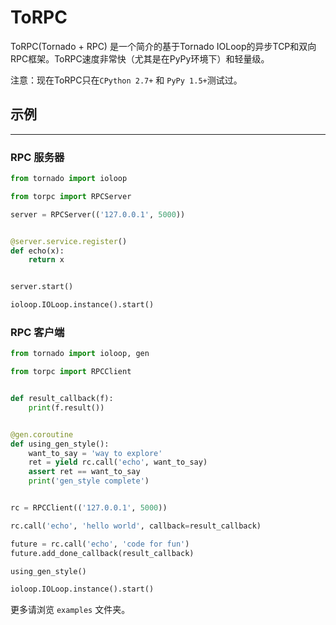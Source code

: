 # ToRPC
ToRPC(Tornado + RPC) 是一个简介的基于Tornado IOLoop的异步TCP和双向RPC框架。ToRPC速度非常快（尤其是在PyPy环境下）和轻量级。

注意：现在ToRPC只在`CPython 2.7+` 和 `PyPy 1.5+`测试过。
## 示例
--------

### RPC 服务器
```python
from tornado import ioloop

from torpc import RPCServer

server = RPCServer(('127.0.0.1', 5000))


@server.service.register()
def echo(x):
    return x


server.start()

ioloop.IOLoop.instance().start()
```

### RPC 客户端
```python
from tornado import ioloop, gen

from torpc import RPCClient


def result_callback(f):
    print(f.result())


@gen.coroutine
def using_gen_style():
    want_to_say = 'way to explore'
    ret = yield rc.call('echo', want_to_say)
    assert ret == want_to_say
    print('gen_style complete')


rc = RPCClient(('127.0.0.1', 5000))

rc.call('echo', 'hello world', callback=result_callback)

future = rc.call('echo', 'code for fun')
future.add_done_callback(result_callback)

using_gen_style()

ioloop.IOLoop.instance().start()
```

更多请浏览 `examples` 文件夹。

